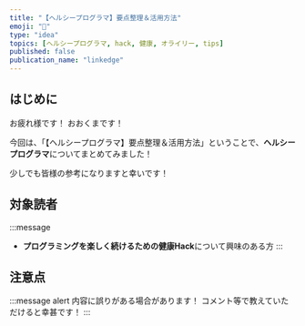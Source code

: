 ```yaml
---
title: "【ヘルシープログラマ】要点整理＆活用方法"
emoji: "💉"
type: "idea"
topics: [ヘルシープログラマ, hack, 健康, オライリー, tips]
published: false
publication_name: "linkedge"
---
```


## はじめに

お疲れ様です！
おおくまです！

今回は、「【ヘルシープログラマ】要点整理＆活用方法」ということで、**ヘルシープログラマ**についてまとめてみました！

少しでも皆様の参考になりますと幸いです！

## 対象読者

:::message
- **プログラミングを楽しく続けるための健康Hack**について興味のある方
:::

## 注意点

:::message alert
内容に誤りがある場合があります！
コメント等で教えていただけると幸甚です！
:::
